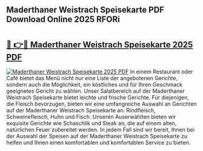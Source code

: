 ## Maderthaner Weistrach Speisekarte PDF Download Online 2025 RFORi

# <h2><a href="http://gca5u7.nevu.top/?p=Maderthaner+Weistrach+Speisekarte">🔗 👉🔴 Maderthaner Weistrach Speisekarte 2025 PDF</a></h2>

[![Maderthaner Weistrach Speisekarte 2025 PDF](https://i.imgur.com/dBaPXMq.png)](http://gca5u7.nevu.top/?p=Maderthaner+Weistrach+Speisekarte)
In einem Restaurant oder Café bietet das Menü nicht nur eine Liste der angebotenen Gerichte, sondern auch die Möglichkeit, ein köstliches und für Ihren Geschmack geeignetes Gericht zu wählen. Unser Salatbereich auf der Maderthaner Weistrach Speisekarte bietet leichte und frische Gerichte. Für diejenigen, die Fleisch bevorzugen, bieten wir eine umfangreiche Auswahl an Gerichten auf der Maderthaner Weistrach Speisekarte an: Rindfleisch, Schweinefleisch, Huhn und Fisch. Unseren Auserwählten bieten wir exquisite Gerichte wie Schaschlik und Steak an, die auf einem alten, natürlichen Feuer zubereitet werden. In jedem Fall sind wir bereit, Ihnen bei der Auswahl der Speisen auf der Maderthaner Weistrach Speisekarte zu helfen und Ihnen einen komfortablen und komfortablen Service zu bieten.
